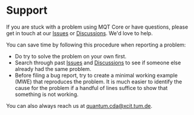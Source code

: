 # Support

If you are stuck with a problem using MQT Core or have questions, please get in touch at our [Issues](https://github.com/munich-quantum-toolkit/core/issues) or [Discussions](https://github.com/munich-quantum-toolkit/core/discussions). We'd love to help.

You can save time by following this procedure when reporting a problem:

- Do try to solve the problem on your own first.
- Search through past [Issues](https://github.com/munich-quantum-toolkit/core/issues) and [Discussions](https://github.com/munich-quantum-toolkit/core/discussions) to see if someone else already had the same problem.
- Before filing a bug report, try to create a minimal working example (MWE) that reproduces the problem. It is much easier to identify the cause for the problem if a handful of lines suffice to show that something is not working.

You can also always reach us at [quantum.cda@xcit.tum.de](mailto:quantum.cda@xcit.tum.de).
